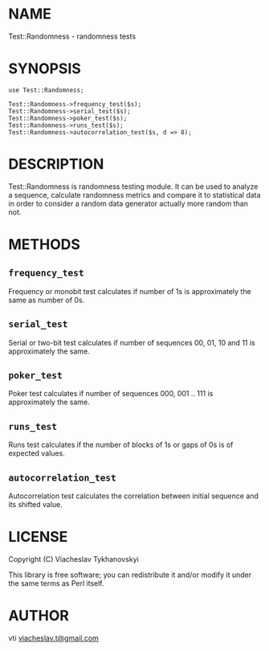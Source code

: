 # NAME

Test::Randomness - randomness tests

# SYNOPSIS

    use Test::Randomness;

    Test::Randomness->frequency_test($s);
    Test::Randomness->serial_test($s);
    Test::Randomness->poker_test($s);
    Test::Randomness->runs_test($s);
    Test::Randomness->autocorrelation_test($s, d => 8);

# DESCRIPTION

Test::Randomness is randomness testing module. It can be used to analyze a sequence, calculate randomness metrics and
compare it to statistical data in order to consider a random data generator actually more random than not.

# METHODS

## `frequency_test`

Frequency or monobit test calculates if number of 1s is approximately the same as number of 0s.

## `serial_test`

Serial or two-bit test calculates if number of sequences 00, 01, 10 and 11 is approximately the same.

## `poker_test`

Poker test calculates if number of sequences 000, 001 .. 111 is approximately the same.

## `runs_test`

Runs test calculates if the number of blocks of 1s or gaps of 0s is of expected values.

## `autocorrelation_test`

Autocorrelation test calculates the correlation between initial sequence and its shifted value.

# LICENSE

Copyright (C) Viacheslav Tykhanovskyi

This library is free software; you can redistribute it and/or modify
it under the same terms as Perl itself.

# AUTHOR

vti <viacheslav.t@gmail.com>
